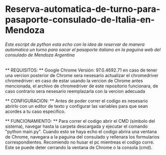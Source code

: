 # Reserva-automatica-de-turno-para-pasaporte-consulado-de-Italia-en-Mendoza
###### Este escript de python esta echo con la idea de reservar de manera automatica un turno para sacar el pasaporte italiano en la paguina web del consulado de Mendoza Argentina


** REQUISITOS: **
Google Chrome Versión: 97.0.4692.71     en caso de tener una vercion posterior de Chrome sera nesesario actualizar el chromedriver
chromedriver: en caso de estar usando la vercion de Chrome antes mencionada, el archivo de chromedriver de este repositorio funcionara, de caso contrario sera nesesario reemplazarla con la vercion adecuada

** CONFIGURACION: **
Antes de poder correr el codigo es nesesario abrirlo con un editor de texto y configurar las variables para que sean acordes a tu caso especifico.

** FUNCIONAMIENTO: **
Para correr el codigo abrir el CMD (simbolo del sistema), navegar hasta la carpeta descargada y ejecutar el comando "python main.py".
Cuando esto se haya echo el codigo abrira una ventana de Chrome, navegara a la paguina del consulado y rellenara los formularios correspondientes.
Recomiendo no husar el pc mientreas el codigo corre.
Este se puede deter cerrando la ventana de Chrome o la consola (cmd).
